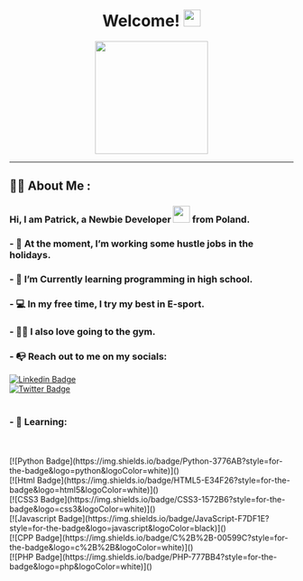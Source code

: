 <h1 align="center">Welcome! <img src="https://media.giphy.com/media/hvRJCLFzcasrR4ia7z/giphy.gif" width="30px"/></h1>

<div id="header" align="center">
  <img src="https://media.giphy.com/media/Dh5q0sShxgp13DwrvG/giphy.gif" width="200"/>
</div>

---

<h2> 👨‍💻 About Me : </h2>

<h3> Hi, I am Patrick, a Newbie Developer <img src="https://media.giphy.com/media/WUlplcMpOCEmTGBtBW/giphy.gif" width="30"> from Poland. </h3>

<h3> - 🔭 At the moment, I’m working some hustle jobs in the holidays. </h3>

<h3> - 🌱 I’m Currently learning programming in high school. </h3>

<h3> - 💻 In my free time, I try my best in E-sport. </h3>

<h3> - 🏋️‍♂️ I also love going to the gym. </h3>

<h3> - 📭 Reach out to me on my socials: </h3>
 
[![Linkedin Badge](https://img.shields.io/badge/LinkedIn-0077B5?style=for-the-badge&logo=linkedin&logoColor=white)](https://www.linkedin.com/in/patryk-sadowski-a302a6278/) <br>
[![Twitter Badge](https://img.shields.io/badge/Twitter-1DA1F2?style=for-the-badge&logo=twitter&logoColor=white)](https://twitter.com/patrikinho00) <br><br>

<h3> - 📖 Learning: </h3> <br><br>
[![Python Badge](https://img.shields.io/badge/Python-3776AB?style=for-the-badge&logo=python&logoColor=white)]() <br>
[![Html Badge](https://img.shields.io/badge/HTML5-E34F26?style=for-the-badge&logo=html5&logoColor=white)]() <br>
[![CSS3 Badge](https://img.shields.io/badge/CSS3-1572B6?style=for-the-badge&logo=css3&logoColor=white)]() <br>
[![Javascript Badge](https://img.shields.io/badge/JavaScript-F7DF1E?style=for-the-badge&logo=javascript&logoColor=black)]() <br>
[![CPP Badge](https://img.shields.io/badge/C%2B%2B-00599C?style=for-the-badge&logo=c%2B%2B&logoColor=white)]() <br>
[![PHP Badge](https://img.shields.io/badge/PHP-777BB4?style=for-the-badge&logo=php&logoColor=white)]() <br>
